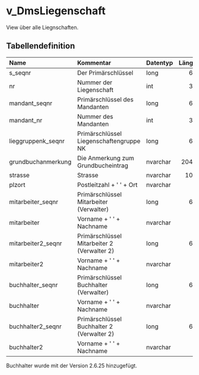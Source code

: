 # v_DmsLiegenschaft

View über alle Liegnschaften.

## Tabellendefinition

| Name               | Kommentar                                   | Datentyp | Länge | Nullable |
| :----------------- | :------------------------------------------ | :------- | ----: | :------: |
| s_seqnr            | Der Primärschlüssel                         | long     |    64 |    N     |
| nr                 | Nummer der Liegenschaft                     | int      |    32 |    N     |
| mandant_seqnr      | Primärschlüssel des Mandanten               | long     |    64 |    N     |
| mandant_nr         | Nummer des Mandanten                        | int      |    32 |    N     |
| lieggruppenk_seqnr | Primärschlüssel Liegenschaftengruppe NK     | long     |    64 |    J     |
| grundbuchanmerkung | Die Anmerkung zum Grundbucheintrag          | nvarchar |  2048 |    N     |
| strasse            | Strasse                                     | nvarchar |   100 |    N     |
| plzort             | Postleitzahl + ' '  + Ort                   | nvarchar |       |    N     |
| mitarbeiter_seqnr  | Primärschlüssel Mitarbeiter (Verwalter)     | long     |    64 |    J     |
| mitarbeiter        | Vorname + ' ' + Nachname                    | nvarchar |       |    N     |
| mitarbeiter2_seqnr | Primärschlüssel Mitarbeiter 2 (Verwalter 2) | long     |    64 |    J     |
| mitarbeiter2       | Vorname + ' ' + Nachname                    | nvarchar |       |    N     |
| buchhalter_seqnr   | Primärschlüssel Buchhalter (Verwalter)      | long     |    64 |    J     |
| buchhalter         | Vorname + ' ' + Nachname                    | nvarchar |       |    N     |
| buchhalter2_seqnr  | Primärschlüssel Buchhalter 2 (Verwalter 2)  | long     |    64 |    J     |
| buchhalter2        | Vorname + ' ' + Nachname                    | nvarchar |       |    N     |

Buchhalter wurde mit der Version 2.6.25 hinzugefügt.
